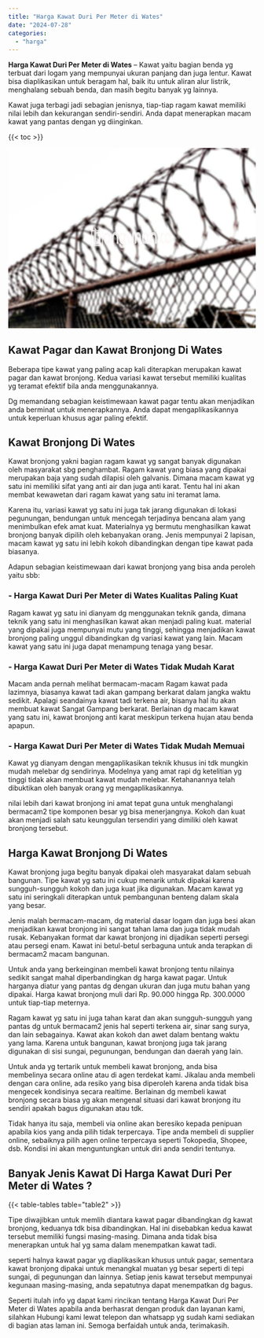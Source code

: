 ```yaml
---
title: "Harga Kawat Duri Per Meter di Wates"
date: "2024-07-28"
categories: 
  - "harga"
---
```


**Harga Kawat Duri Per Meter di Wates** – Kawat yaitu bagian benda yg terbuat dari logam yang mempunyai ukuran panjang dan juga lentur. Kawat bisa diaplikasikan untuk beragam hal, baik itu untuk aliran alur listrik, menghalang sebuah benda, dan masih begitu banyak yg lainnya.

Kawat juga terbagi jadi sebagian jenisnya, tiap-tiap ragam kawat memiliki nilai lebih dan kekurangan sendiri-sendiri. Anda dapat menerapkan macam kawat yang pantas dengan yg diinginkan.

{{< toc >}}

![Harga Kawat Duri Per Meter di Wates](/images/jual-kawat-murah40.png)

## Kawat Pagar dan Kawat Bronjong Di Wates

Beberapa tipe kawat yang paling acap kali diterapkan merupakan kawat pagar dan kawat bronjong. Kedua variasi kawat tersebut memiliki kualitas yg teramat efektif bila anda menggunakannya.

Dg memandang sebagian keistimewaan kawat pagar tentu akan menjadikan anda berminat untuk menerapkannya. Anda dapat mengaplikasikannya untuk keperluan khusus agar paling efektif.

## Kawat Bronjong Di Wates

Kawat bronjong yakni bagian ragam kawat yg sangat banyak digunakan oleh masyarakat sbg penghambat. Ragam kawat yang biasa yang dipakai merupakan baja yang sudah dilapisi oleh galvanis. Dimana macam kawat yg satu ini memiliki sifat yang anti air dan juga anti karat. Tentu hal ini akan membat kewawetan dari ragam kawat yang satu ini teramat lama.

Karena itu, variasi kawat yg satu ini juga tak jarang digunakan di lokasi pegunungan, bendungan untuk mencegah terjadinya bencana alam yang menimbulkan efek amat kuat. Materialnya yg bermutu menghasilkan kawat bronjong banyak dipilih oleh kebanyakan orang. Jenis mempunyai 2 lapisan, macam kawat yg satu ini lebih kokoh dibandingkan dengan tipe kawat pada biasanya.

Adapun sebagian keistimewaan dari kawat bronjong yang bisa anda peroleh yaitu sbb:

### \- Harga Kawat Duri Per Meter di Wates Kualitas Paling Kuat

Ragam kawat yg satu ini dianyam dg menggunakan teknik ganda, dimana teknik yang satu ini menghasilkan kawat akan menjadi paling kuat. material yang dipakai juga mempunyai mutu yang tinggi, sehingga menjadikan kawat bronjong paling unggul dibandingkan dg variasi kawat yang lain. Macam kawat yang satu ini juga dapat menampung tenaga yang besar.

### \- Harga Kawat Duri Per Meter di Wates Tidak Mudah Karat

Macam anda pernah melihat bermacam-macam Ragam kawat pada lazimnya, biasanya kawat tadi akan gampang berkarat dalam jangka waktu sedikit. Apalagi seandainya kawat tadi terkena air, bisanya hal itu akan membuat kawat Sangat Gampang berkarat. Berlainan dg macam kawat yang satu ini, kawat bronjong anti karat meskipun terkena hujan atau benda apapun.

### \- Harga Kawat Duri Per Meter di Wates Tidak Mudah Memuai

Kawat yg dianyam dengan mengaplikasikan teknik khusus ini tdk mungkin mudah melebar dg sendirinya. Modelnya yang amat rapi dg ketelitian yg tinggi tidak akan membuat kawat mudah melebar. Ketahanannya telah dibuktikan oleh banyak orang yg mengaplikasikannya.

nilai lebih dari kawat bronjong ini amat tepat guna untuk menghalangi bermacam2 tipe komponen besar yg bisa menerjangnya. Kokoh dan kuat akan menjadi salah satu keunggulan tersendiri yang dimiliki oleh kawat bronjong tersebut.

## Harga Kawat Bronjong Di Wates

Kawat bronjong juga begitu banyak dipakai oleh masyarakat dalam sebuah bangunan. Tipe kawat yg satu ini cukup menarik untuk dipakai karena sungguh-sungguh kokoh dan juga kuat jika digunakan. Macam kawat yg satu ini seringkali diterapkan untuk pembangunan benteng dalam skala yang besar.

Jenis malah bermacam-macam, dg material dasar logam dan juga besi akan menjadikan kawat bronjong ini sangat tahan lama dan juga tidak mudah rusak. Kebanyakan format dar kawat bronjong ini dijadikan seperti persegi atau persegi enam. Kawat ini betul-betul serbaguna untuk anda terapkan di bermacam2 macam bangunan.

Untuk anda yang berkeinginan membeli kawat bronjong tentu nilainya sedikit sangat mahal diperbandingkan dg harga kawat pagar. Untuk harganya diatur yang pantas dg dengan ukuran dan juga mutu bahan yang dipakai. Harga kawat bronjong muli dari Rp. 90.000 hingga Rp. 300.0000 untuk tiap-tiap meternya.

Ragam kawat yg satu ini juga tahan karat dan akan sungguh-sungguh yang pantas dg untuk bermacam2 jenis hal seperti terkena air, sinar sang surya, dan lain sebagainya. Kawat akan kokoh dan awet dalam bentang waktu yang lama. Karena untuk bangunan, kawat bronjong juga tak jarang digunakan di sisi sungai, pegunungan, bendungan dan daerah yang lain.

Untuk anda yg tertarik untuk membeli kawat bronjong, anda bisa membelinya secara online atau di agen terdekat kami. Jikalau anda membeli dengan cara online, ada resiko yang bisa diperoleh karena anda tidak bisa mengecek kondisinya secara realtime. Berlainan dg membeli kawat bronjong secara biasa yg akan mengenal situasi dari kawat bronjong itu sendiri apakah bagus digunakan atau tdk.

Tidak hanya itu saja, membeli via online akan beresiko kepada penipuan apabila kios yang anda pilih tidak terpercaya. Tipe anda membeli di supplier online, sebaiknya pilih agen online terpercaya seperti Tokopedia, Shopee, dsb. Kondisi ini akan menguntungkan untuk diri anda sendiri tentunya.

## Banyak Jenis Kawat Di Harga Kawat Duri Per Meter di Wates ?

{{< table-tables table="table2" >}}

Tipe diwajibkan untuk memlih diantara kawat pagar dibandingkan dg kawat bronjong, keduanya tdk bisa dibandingkan. Hal ini disebabkan kedua kawat tersebut memiliki fungsi masing-masing. Dimana anda tidak bisa menerapkan untuk hal yg sama dalam menempatkan kawat tadi.

seperti halnya kawat pagar yg diaplikasikan khusus untuk pagar, sementara kawat bronjong dipakai untuk menangkal muatan yg besar seperti di tepi sungai, di pegunungan dan lainnya. Setiap jenis kawat tersebut mempunyai kegunaan masing-masing, anda sepatutnya dapat menempatkan dg bagus.

Seperti itulah info yg dapat kami rincikan tentang Harga Kawat Duri Per Meter di Wates apabila anda berhasrat dengan produk dan layanan kami, silahkan Hubungi kami lewat telepon dan whatsapp yg sudah kami sediakan di bagian atas laman ini. Semoga berfaidah untuk anda, terimakasih.
